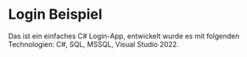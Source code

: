 # Login Beispiel
Das ist ein einfaches C# Login-App, entwickelt wurde es mit folgenden Technologien: C#, SQL, MSSQL, Visual Studio 2022.
